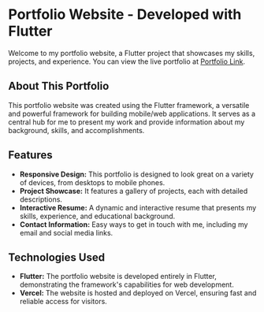 # Portfolio Website - Developed with Flutter

Welcome to my portfolio website, a Flutter project that showcases my skills, projects, and experience. You can view the live portfolio at [Portfolio Link](https://portfolio-tasnim-dridi.vercel.app/).

## About This Portfolio

This portfolio website was created using the Flutter framework, a versatile and powerful framework for building mobile/web applications. It serves as a central hub for me to present my work and provide information about my background, skills, and accomplishments.

## Features

- **Responsive Design:** This portfolio is designed to look great on a variety of devices, from desktops to mobile phones.
- **Project Showcase:** It features a gallery of projects, each with detailed descriptions.
- **Interactive Resume:** A dynamic and interactive resume that presents my skills, experience, and educational background.
- **Contact Information:** Easy ways to get in touch with me, including my email and social media links.

## Technologies Used

- **Flutter:** The portfolio website is developed entirely in Flutter, demonstrating the framework's capabilities for web development.
- **Vercel:** The website is hosted and deployed on Vercel, ensuring fast and reliable access for visitors.

